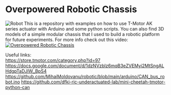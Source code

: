 # Overpowered Robotic Chassis
![Robot](docs/mini1.jpg)
This is a repository with examples on how to use T-Motor AK series actuator with Arduino and some python scripts. You can also find 3D models of a simple modular chassis that I used to build a robotic platform for future experiments.
For more info check out this video:\
[![Overpowered Robotic Chassis](https://img.youtube.com/vi/k6F_VQQY3RE/0.jpg)](https://www.youtube.com/watch?v=k6F_VQQY3RE)

Useful links:\
https://store.tmotor.com/category.php?id=97
https://docs.google.com/document/d/1dzNVzblz6mqB3eZVEMyi2MtSngALHdgpTaDJIW_BpS4
https://github.com/MihaiMoldovanu/robotic/blob/main/arduino/CAN_bus_robot.ino
https://github.com/dfki-ric-underactuated-lab/mini-cheetah-tmotor-python-can